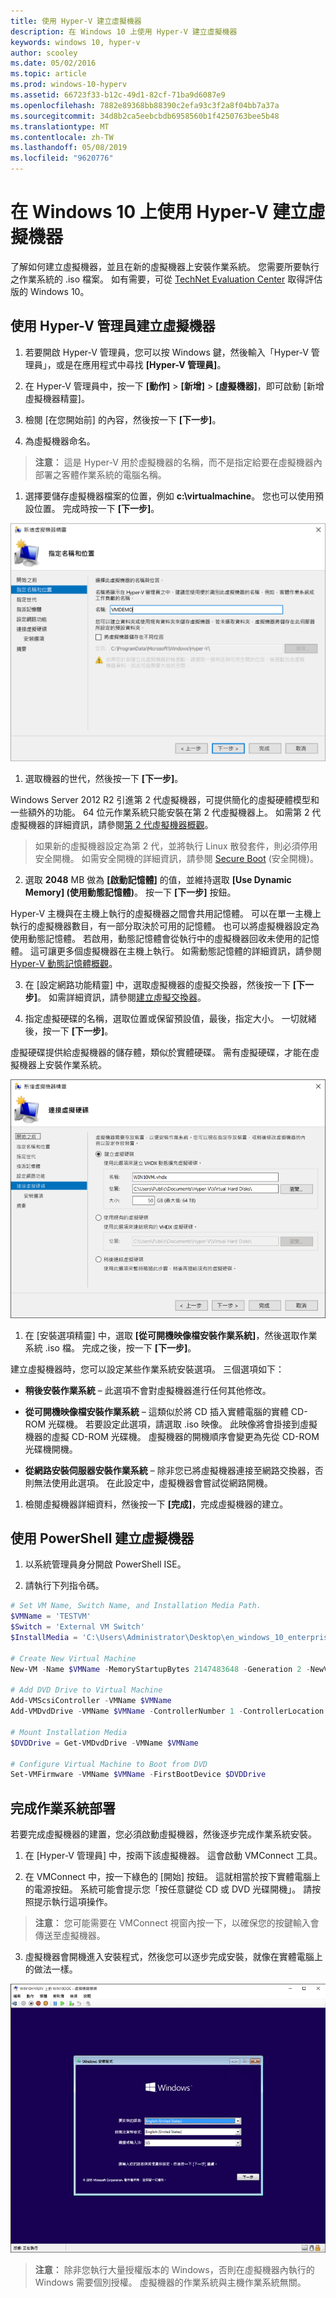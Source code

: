 ```yaml
---
title: 使用 Hyper-V 建立虛擬機器
description: 在 Windows 10 上使用 Hyper-V 建立虛擬機器
keywords: windows 10, hyper-v
author: scooley
ms.date: 05/02/2016
ms.topic: article
ms.prod: windows-10-hyperv
ms.assetid: 66723f33-b12c-49d1-82cf-71ba9d6087e9
ms.openlocfilehash: 7882e89368bb88390c2efa93c3f2a8f04bb7a37a
ms.sourcegitcommit: 34d8b2ca5eebcbdb6958560b1f4250763bee5b48
ms.translationtype: MT
ms.contentlocale: zh-TW
ms.lasthandoff: 05/08/2019
ms.locfileid: "9620776"
---
```

# <a name="create-virtual-machine-with-hyper-v-on-windows-10"></a>在 Windows 10 上使用 Hyper-V 建立虛擬機器

了解如何建立虛擬機器，並且在新的虛擬機器上安裝作業系統。  您需要所要執行之作業系統的 .iso 檔案。 如有需要，可從 [TechNet Evaluation Center](http://www.microsoft.com/evalcenter/) 取得評估版的 Windows 10。

## <a name="create-a-virtual-machine-with-hyper-v-manager"></a>使用 Hyper-V 管理員建立虛擬機器

1. 若要開啟 Hyper-V 管理員，您可以按 Windows 鍵，然後輸入「Hyper-V 管理員」，或是在應用程式中尋找 **\[Hyper-V 管理員\]**。

1. 在 Hyper-V 管理員中，按一下 **\[動作\]** > **\[新增\]** > **\[虛擬機器\]**，即可啟動 \[新增虛擬機器精靈\]。

1. 檢閱 \[在您開始前\] 的內容，然後按一下 **\[下一步\]**。

1. 為虛擬機器命名。
  > **注意︰** 這是 Hyper-V 用於虛擬機器的名稱，而不是指定給要在虛擬機器內部署之客體作業系統的電腦名稱。

1. 選擇要儲存虛擬機器檔案的位置，例如 **c:\virtualmachine**。 您也可以使用預設位置。 完成時按一下 **\[下一步\]**。
    
  ![](media/new_vm_upd.png)

1. 選取機器的世代，然後按一下 **\[下一步\]**。  

  Windows Server 2012 R2 引進第 2 代虛擬機器，可提供簡化的虛擬硬體模型和一些額外的功能。 64 位元作業系統只能安裝在第 2 代虛擬機器上。 如需第 2 代虛擬機器的詳細資訊，請參閱[第 2 代虛擬機器概觀](<https://docs.microsoft.com/previous-versions/windows/it-pro/windows-server-2012-R2-and-2012/dn282285(v=ws.11)>)。
  
  > 如果新的虛擬機器設定為第 2 代，並將執行 Linux 散發套件，則必須停用安全開機。 如需安全開機的詳細資訊，請參閱 [Secure Boot](<https://docs.microsoft.com/previous-versions/windows/it-pro/windows-8.1-and-8/dn486875(v=ws.11)>) (安全開機)。

2. 選取 **2048** MB 做為 **\[啟動記憶體\]** 的值，並維持選取 **\[Use Dynamic Memory\] (使用動態記憶體)**。 按一下 **\[下一步\]** 按鈕。

  Hyper-V 主機與在主機上執行的虛擬機器之間會共用記憶體。 可以在單一主機上執行的虛擬機器數目，有一部分取決於可用的記憶體。 也可以將虛擬機器設定為使用動態記憶體。 若啟用，動態記憶體會從執行中的虛擬機器回收未使用的記憶體。 這可讓更多個虛擬機器在主機上執行。 如需動態記憶體的詳細資訊，請參閱 [Hyper-V 動態記憶體概觀](https://docs.microsoft.com/previous-versions/windows/it-pro/windows-server-2012-R2-and-2012/hh831766(v=ws.11))。

3. 在 \[設定網路功能精靈\] 中，選取虛擬機器的虛擬交換器，然後按一下 **\[下一步\]**。 如需詳細資訊，請參閱[建立虛擬交換器](connect-to-network.md)。

4. 指定虛擬硬碟的名稱，選取位置或保留預設值，最後，指定大小。 一切就緒後，按一下 **\[下一步\]**。

  虛擬硬碟提供給虛擬機器的儲存體，類似於實體硬碟。 需有虛擬硬碟，才能在虛擬機器上安裝作業系統。
  
  ![](media/new_vhd_upd.png)

1. 在 \[安裝選項精靈\] 中，選取 **\[從可開機映像檔安裝作業系統\]**，然後選取作業系統 .iso 檔。 完成之後，按一下 **\[下一步\]**。

  建立虛擬機器時，您可以設定某些作業系統安裝選項。 三個選項如下：

  * **稍後安裝作業系統** – 此選項不會對虛擬機器進行任何其他修改。

  * **從可開機映像檔安裝作業系統** – 這類似於將 CD 插入實體電腦的實體 CD-ROM 光碟機。 若要設定此選項，請選取 .iso 映像。 此映像將會掛接到虛擬機器的虛擬 CD-ROM 光碟機。 虛擬機器的開機順序會變更為先從 CD-ROM 光碟機開機。

  * **從網路安裝伺服器安裝作業系統** – 除非您已將虛擬機器連接至網路交換器，否則無法使用此選項。 在此設定中，虛擬機器會嘗試從網路開機。

1. 檢閱虛擬機器詳細資料，然後按一下 **\[完成\]**，完成虛擬機器的建立。

## <a name="create-a-virtual-machine-with-powershell"></a>使用 PowerShell 建立虛擬機器

1. 以系統管理員身分開啟 PowerShell ISE。

2. 請執行下列指令碼。

  ``` powershell
  # Set VM Name, Switch Name, and Installation Media Path.
  $VMName = 'TESTVM'
  $Switch = 'External VM Switch'
  $InstallMedia = 'C:\Users\Administrator\Desktop\en_windows_10_enterprise_x64_dvd_6851151.iso'

  # Create New Virtual Machine
  New-VM -Name $VMName -MemoryStartupBytes 2147483648 -Generation 2 -NewVHDPath "D:\Virtual Machines\$VMName\$VMName.vhdx" -NewVHDSizeBytes 53687091200 -Path "D:\Virtual Machines\$VMName" -SwitchName $Switch

  # Add DVD Drive to Virtual Machine
  Add-VMScsiController -VMName $VMName
  Add-VMDvdDrive -VMName $VMName -ControllerNumber 1 -ControllerLocation 0 -Path $InstallMedia

  # Mount Installation Media
  $DVDDrive = Get-VMDvdDrive -VMName $VMName

  # Configure Virtual Machine to Boot from DVD
  Set-VMFirmware -VMName $VMName -FirstBootDevice $DVDDrive
  ```

## <a name="complete-the-operating-system-deployment"></a>完成作業系統部署

若要完成虛擬機器的建置，您必須啟動虛擬機器，然後逐步完成作業系統安裝。

1. 在 \[Hyper-V 管理員\] 中，按兩下該虛擬機器。 這會啟動 VMConnect 工具。

2. 在 VMConnect 中，按一下綠色的 \[開始\] 按鈕。 這就相當於按下實體電腦上的電源按鈕。 系統可能會提示您「按任意鍵從 CD 或 DVD 光碟開機」。 請按照提示執行這項操作。

  > **注意︰** 您可能需要在 VMConnect 視窗內按一下，以確保您的按鍵輸入會傳送至虛擬機器。

3. 虛擬機器會開機進入安裝程式，然後您可以逐步完成安裝，就像在實體電腦上的做法一樣。

  ![](media/OSDeploy_upd.png) 

  > **注意︰** 除非您執行大量授權版本的 Windows，否則在虛擬機器內執行的 Windows 需要個別授權。 虛擬機器的作業系統與主機作業系統無關。
